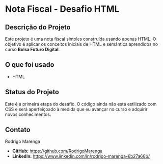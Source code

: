 # Nota Fiscal - Desafio HTML

## Descrição do Projeto

Este projeto é uma nota fiscal simples construída usando apenas HTML. O objetivo é aplicar os conceitos iniciais de HTML e semântica aprendidos no curso **Bolsa Futuro Digital**.

## O que foi usado

* HTML

## Status do Projeto

Este é a primeira etapa do desafio. O código ainda não está estilizado com CSS e será aperfeiçoado à medida que eu avançar no curso e adquirir novos conhecimentos.

## Contato

Rodrigo Marenga
* **GitHub:** https://github.com/RodrigoMarenga
* **LinkedIn:** https://www.linkedin.com/in/rodrigo-marenga-6b27a68b/
